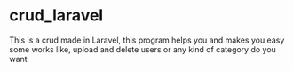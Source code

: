 # crud_laravel
This is a crud made in Laravel, this program helps you and makes you easy some works like, upload and delete users or any kind of category do you want
